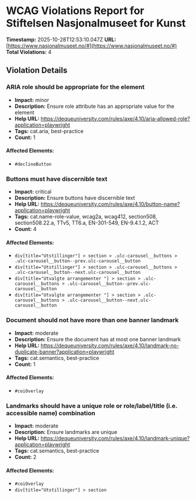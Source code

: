 # WCAG Violations Report for Stiftelsen Nasjonalmuseet for Kunst

**Timestamp:** 2025-10-28T12:53:10.047Z
**URL:** [https://www.nasjonalmuseet.no/#](https://www.nasjonalmuseet.no/#)
**Total Violations:** 4

## Violation Details

### ARIA role should be appropriate for the element

- **Impact:** minor
- **Description:** Ensure role attribute has an appropriate value for the element
- **Help URL:** https://dequeuniversity.com/rules/axe/4.10/aria-allowed-role?application=playwright
- **Tags:** cat.aria, best-practice
- **Count:** 1

#### Affected Elements:

- `#declineButton`

### Buttons must have discernible text

- **Impact:** critical
- **Description:** Ensure buttons have discernible text
- **Help URL:** https://dequeuniversity.com/rules/axe/4.10/button-name?application=playwright
- **Tags:** cat.name-role-value, wcag2a, wcag412, section508, section508.22.a, TTv5, TT6.a, EN-301-549, EN-9.4.1.2, ACT
- **Count:** 4

#### Affected Elements:

- `div[title="Utstillinger"] > section > .ulc-carousel__buttons > .ulc-carousel__button--prev.ulc-carousel__button`
- `div[title="Utstillinger"] > section > .ulc-carousel__buttons > .ulc-carousel__button--next.ulc-carousel__button`
- `div[title="Utvalgte arrangementer "] > section > .ulc-carousel__buttons > .ulc-carousel__button--prev.ulc-carousel__button`
- `div[title="Utvalgte arrangementer "] > section > .ulc-carousel__buttons > .ulc-carousel__button--next.ulc-carousel__button`

### Document should not have more than one banner landmark

- **Impact:** moderate
- **Description:** Ensure the document has at most one banner landmark
- **Help URL:** https://dequeuniversity.com/rules/axe/4.10/landmark-no-duplicate-banner?application=playwright
- **Tags:** cat.semantics, best-practice
- **Count:** 1

#### Affected Elements:

- `#coiOverlay`

### Landmarks should have a unique role or role/label/title (i.e. accessible name) combination

- **Impact:** moderate
- **Description:** Ensure landmarks are unique
- **Help URL:** https://dequeuniversity.com/rules/axe/4.10/landmark-unique?application=playwright
- **Tags:** cat.semantics, best-practice
- **Count:** 2

#### Affected Elements:

- `#coiOverlay`
- `div[title="Utstillinger"] > section`

